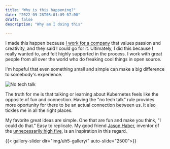 ```yaml
---
title: "Why is this happening?"
date: "2022-09-28T08:01:09-07:00"
draft: false
description: "Why am I doing this"

---
```

I made this happen because [I work for a company](http://www.gresearchoss.io) that values passion and creativity, and they said I could go for it. Ultimately, I did this because I really wanted to, and felt highly supported in the process. I work with great people from all over the world who do freaking cool things in open source.

I'm hopeful that even something small and simple can make a big difference to somebody's experience. 

![No tech talk](img/no-tech-talk.jpg)
 
The truth for me is that talking or learning about Kubernetes feels like the opposite of fun and connection. Having the "no tech talk" rule provides more oportunity for there to be an actual connection between us. It also tickles me in all the right places.

My favorite great ideas are simple. One that are fun and make you think, "I could do that." Easy to replicate. My good friend [Jason Haber](https://www.linkedin.com/in/jasonhaber/), inventor of the [unnecessarily high five](https://www.facebook.com/unnecessarilyhighfive), is an inspiration in this regard.

{{< gallery-slider dir="img/uh5-gallery/" auto-slide="2500">}}
 
